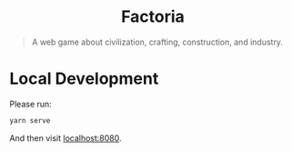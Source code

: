 <h1 align="center">Factoria</h1>

> A web game about civilization, crafting, construction, and industry.

# Local Development

Please run:

``` sh
yarn serve
```

And then visit [localhost:8080](http://localhost:8080).
